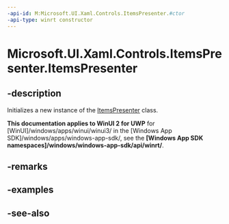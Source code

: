 ```yaml
---
-api-id: M:Microsoft.UI.Xaml.Controls.ItemsPresenter.#ctor
-api-type: winrt constructor
---
```


<!-- Method syntax
public ItemsPresenter()
-->

# Microsoft.UI.Xaml.Controls.ItemsPresenter.ItemsPresenter

## -description
Initializes a new instance of the [ItemsPresenter](itemspresenter.md) class.

**This documentation applies to WinUI 2 for UWP** for [WinUI]/windows/apps/winui/winui3/ in the [Windows App SDK]/windows/apps/windows-app-sdk/, see the **[Windows App SDK namespaces]/windows/windows-app-sdk/api/winrt/**.

## -remarks

## -examples

## -see-also
